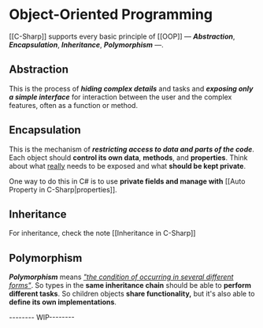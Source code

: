 # Object-Oriented Programming

[[C-Sharp]] supports every basic principle of [[OOP]] — ***Abstraction***, ***Encapsulation***, ***Inheritance***, ***Polymorphism*** —. 

## Abstraction

This is the process of ***hiding complex details*** and tasks and ***exposing only a simple interface*** for interaction between the user and the complex features, often as a function or method.

## Encapsulation

This is the mechanism of ***restricting access to data and parts of the code***. Each object should **control its own data**, **methods**, and **properties**. Think about what <u>really</u> needs to be exposed and what **should be kept private**.

One way to do this in C# is to use **private fields and manage with** [[Auto Property in C-Sharp|properties]].

## Inheritance

For inheritance, check the note [[Inheritance in C-Sharp]]

## Polymorphism

***Polymorphism*** means <i><u>"the condition of occurring in several different forms"</u></i>. So types in the **same inheritance chain** should be able to **perform different tasks**. So children objects **share functionality,** but it's also able to **define its own implementations**.

-------- WIP--------